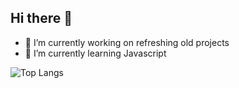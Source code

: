 ## Hi there 👋
- 🔭 I’m currently working on refreshing old projects
- 🌱 I’m currently learning Javascript 

<!--
**TylerAStephens/TylerAStephens** is a ✨ _special_ ✨ repository because its `README.md` (this file) appears on your GitHub profile.

Here are some ideas to get you started:

- 💬 Ask me about ...
- 📫 How to reach me: ...
- ⚡ Fun fact: ...
-->
![Top Langs](https://github-readme-stats.vercel.app/api/top-langs/?username=TylerAStephens&theme=tokyonight)
